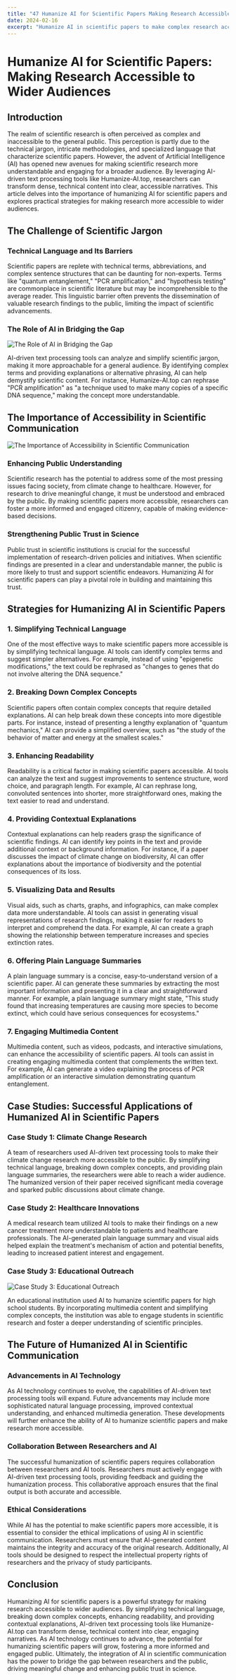 ```yaml
---
title: "47 Humanize AI for Scientific Papers Making Research Accessible to Wider Audiences"
date: 2024-02-16
excerpt: "Humanize AI in scientific papers to make complex research accessible and engaging for broader audiences"
---
```


# Humanize AI for Scientific Papers: Making Research Accessible to Wider Audiences

## Introduction

The realm of scientific research is often perceived as complex and inaccessible to the general public. This perception is partly due to the technical jargon, intricate methodologies, and specialized language that characterize scientific papers. However, the advent of Artificial Intelligence (AI) has opened new avenues for making scientific research more understandable and engaging for a broader audience. By leveraging AI-driven text processing tools like Humanize-AI.top, researchers can transform dense, technical content into clear, accessible narratives. This article delves into the importance of humanizing AI for scientific papers and explores practical strategies for making research more accessible to wider audiences.

## The Challenge of Scientific Jargon

### Technical Language and Its Barriers

Scientific papers are replete with technical terms, abbreviations, and complex sentence structures that can be daunting for non-experts. Terms like "quantum entanglement," "PCR amplification," and "hypothesis testing" are commonplace in scientific literature but may be incomprehensible to the average reader. This linguistic barrier often prevents the dissemination of valuable research findings to the public, limiting the impact of scientific advancements.

### The Role of AI in Bridging the Gap

![The Role of AI in Bridging the Gap](/images/05.jpeg)


AI-driven text processing tools can analyze and simplify scientific jargon, making it more approachable for a general audience. By identifying complex terms and providing explanations or alternative phrasing, AI can help demystify scientific content. For instance, Humanize-AI.top can rephrase "PCR amplification" as "a technique used to make many copies of a specific DNA sequence," making the concept more understandable.

## The Importance of Accessibility in Scientific Communication

![The Importance of Accessibility in Scientific Communication](/images/16.jpeg)


### Enhancing Public Understanding

Scientific research has the potential to address some of the most pressing issues facing society, from climate change to healthcare. However, for research to drive meaningful change, it must be understood and embraced by the public. By making scientific papers more accessible, researchers can foster a more informed and engaged citizenry, capable of making evidence-based decisions.

### Strengthening Public Trust in Science

Public trust in scientific institutions is crucial for the successful implementation of research-driven policies and initiatives. When scientific findings are presented in a clear and understandable manner, the public is more likely to trust and support scientific endeavors. Humanizing AI for scientific papers can play a pivotal role in building and maintaining this trust.

## Strategies for Humanizing AI in Scientific Papers

### 1. Simplifying Technical Language

One of the most effective ways to make scientific papers more accessible is by simplifying technical language. AI tools can identify complex terms and suggest simpler alternatives. For example, instead of using "epigenetic modifications," the text could be rephrased as "changes to genes that do not involve altering the DNA sequence."

### 2. Breaking Down Complex Concepts

Scientific papers often contain complex concepts that require detailed explanations. AI can help break down these concepts into more digestible parts. For instance, instead of presenting a lengthy explanation of "quantum mechanics," AI can provide a simplified overview, such as "the study of the behavior of matter and energy at the smallest scales."

### 3. Enhancing Readability

Readability is a critical factor in making scientific papers accessible. AI tools can analyze the text and suggest improvements to sentence structure, word choice, and paragraph length. For example, AI can rephrase long, convoluted sentences into shorter, more straightforward ones, making the text easier to read and understand.

### 4. Providing Contextual Explanations

Contextual explanations can help readers grasp the significance of scientific findings. AI can identify key points in the text and provide additional context or background information. For instance, if a paper discusses the impact of climate change on biodiversity, AI can offer explanations about the importance of biodiversity and the potential consequences of its loss.

### 5. Visualizing Data and Results

Visual aids, such as charts, graphs, and infographics, can make complex data more understandable. AI tools can assist in generating visual representations of research findings, making it easier for readers to interpret and comprehend the data. For example, AI can create a graph showing the relationship between temperature increases and species extinction rates.

### 6. Offering Plain Language Summaries

A plain language summary is a concise, easy-to-understand version of a scientific paper. AI can generate these summaries by extracting the most important information and presenting it in a clear and straightforward manner. For example, a plain language summary might state, "This study found that increasing temperatures are causing more species to become extinct, which could have serious consequences for ecosystems."

### 7. Engaging Multimedia Content

Multimedia content, such as videos, podcasts, and interactive simulations, can enhance the accessibility of scientific papers. AI tools can assist in creating engaging multimedia content that complements the written text. For example, AI can generate a video explaining the process of PCR amplification or an interactive simulation demonstrating quantum entanglement.

## Case Studies: Successful Applications of Humanized AI in Scientific Papers

### Case Study 1: Climate Change Research

A team of researchers used AI-driven text processing tools to make their climate change research more accessible to the public. By simplifying technical language, breaking down complex concepts, and providing plain language summaries, the researchers were able to reach a wider audience. The humanized version of their paper received significant media coverage and sparked public discussions about climate change.

### Case Study 2: Healthcare Innovations

A medical research team utilized AI tools to make their findings on a new cancer treatment more understandable to patients and healthcare professionals. The AI-generated plain language summary and visual aids helped explain the treatment's mechanism of action and potential benefits, leading to increased patient interest and engagement.

### Case Study 3: Educational Outreach

![Case Study 3: Educational Outreach](/images/13.jpeg)


An educational institution used AI to humanize scientific papers for high school students. By incorporating multimedia content and simplifying complex concepts, the institution was able to engage students in scientific research and foster a deeper understanding of scientific principles.

## The Future of Humanized AI in Scientific Communication

### Advancements in AI Technology

As AI technology continues to evolve, the capabilities of AI-driven text processing tools will expand. Future advancements may include more sophisticated natural language processing, improved contextual understanding, and enhanced multimedia generation. These developments will further enhance the ability of AI to humanize scientific papers and make research more accessible.

### Collaboration Between Researchers and AI

The successful humanization of scientific papers requires collaboration between researchers and AI tools. Researchers must actively engage with AI-driven text processing tools, providing feedback and guiding the humanization process. This collaborative approach ensures that the final output is both accurate and accessible.

### Ethical Considerations

While AI has the potential to make scientific papers more accessible, it is essential to consider the ethical implications of using AI in scientific communication. Researchers must ensure that AI-generated content maintains the integrity and accuracy of the original research. Additionally, AI tools should be designed to respect the intellectual property rights of researchers and the privacy of study participants.

## Conclusion

Humanizing AI for scientific papers is a powerful strategy for making research accessible to wider audiences. By simplifying technical language, breaking down complex concepts, enhancing readability, and providing contextual explanations, AI-driven text processing tools like Humanize-AI.top can transform dense, technical content into clear, engaging narratives. As AI technology continues to advance, the potential for humanizing scientific papers will grow, fostering a more informed and engaged public. Ultimately, the integration of AI in scientific communication has the power to bridge the gap between researchers and the public, driving meaningful change and enhancing public trust in science.